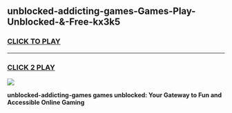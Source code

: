 
## unblocked-addicting-games-Games-Play-Unblocked-&-Free-kx3k5
<h3>
<a href="https://premium76.site?title=unblocked-addicting-games&ref=24A">CLICK TO PLAY</a></h3>
<hr>

<h3>
<a href="https://premium76.site?title=unblocked-addicting-games&ref=24A">CLICK 2 PLAY</a>
  
</h3>

<a href="https://premium76.site?title=unblocked-addicting-games&ref=24A"><img src="https://clearcache.store/games.png"></a>


**unblocked-addicting-games games unblocked: Your Gateway to Fun and Accessible Online Gaming**

